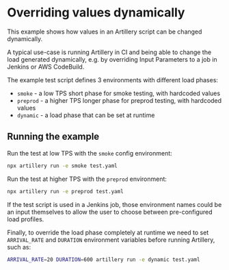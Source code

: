 # Overriding values dynamically

This example shows how values in an Artillery script can be changed dynamically.

A typical use-case is running Artillery in CI and being able to change the load generated dynamically, e.g. by overriding Input Parameters to a job in Jenkins or AWS CodeBuild.


The example test script defines 3 environments with different load phases:

- `smoke` - a low TPS short phase for smoke testing, with hardcoded values
- `preprod` - a higher TPS longer phase for preprod testing, with hardcoded values
- `dynamic` - a load phase that can be set at runtime

## Running the example

Run the test at low TPS with the `smoke` config environment:

```sh
npx artillery run -e smoke test.yaml
```

Run the test at higher TPS with the `preprod` environment:

```sh
npx artillery run -e preprod test.yaml
```

If the test script is used in a Jenkins job, those environment names could be an input themselves to allow the user to choose between pre-configured load profiles.

Finally, to override the load phase completely at runtime we need to set `ARRIVAL_RATE` and `DURATION` environment variables before running Artillery, such as:

```sh
ARRIVAL_RATE=20 DURATION=600 artillery run -e dynamic test.yaml
```
